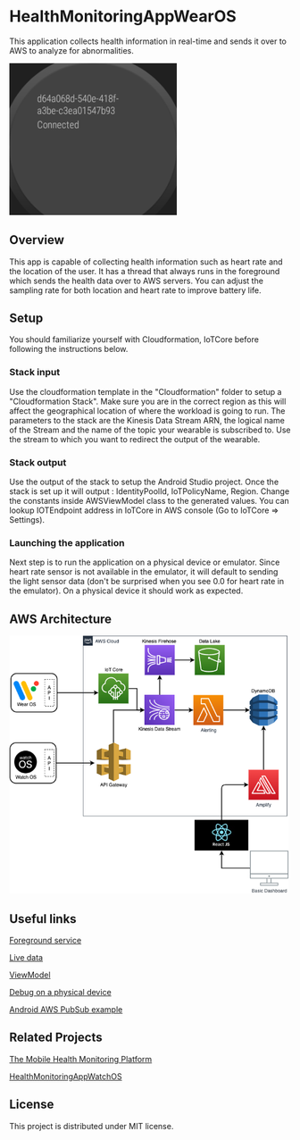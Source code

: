 # HealthMonitoringAppWearOS

This application collects health information in real-time and sends it over to AWS to analyze for abnormalities. 

<img src="https://github.com/UBC-CIC/HealthMonitoringAppWearOS/blob/main/docs/images/wearossc1.png"  width="300"/>

## Overview 
This app is capable of collecting health information such as heart rate and the location of the user. It has a thread that always runs in the foreground which sends the health data over to AWS servers. You can adjust the sampling rate for both location and heart rate to improve battery life. 

## Setup

You should familiarize yourself with Cloudformation, IoTCore before following the instructions below.

### Stack input
Use the cloudformation template in the "Cloudformation" folder to setup a "Cloudformation Stack". Make sure you are in the correct region as this will affect the geographical location of where the workload is going to run. The parameters to the stack are the Kinesis Data Stream ARN, the logical name of the Stream and the name of the topic your wearable is subscribed to. Use the stream to which you want to redirect the output of the wearable. 

### Stack output
Use the output of the stack to setup the Android Studio project. Once the stack is set up it will output : IdentityPoolId, IoTPolicyName, Region. Change the constants inside AWSViewModel class to the generated values. You can lookup IOTEndpoint address in IoTCore in AWS console (Go to IoTCore => Settings). 

### Launching the application
Next step is to run the application on a physical device or emulator. Since heart rate sensor is not available in the emulator, it will default to sending the light sensor data (don't be surprised when you see 0.0 for heart rate in the emulator). On a physical device it should work as expected. 

## AWS Architecture

<img src="https://github.com/UBC-CIC/HealthMonitoringAppWearOS/blob/main/docs/images/architecture.png"  width="500"/>

## Useful links

[Foreground service](https://developer.android.com/guide/components/foreground-services)

[Live data](https://developer.android.com/topic/libraries/architecture/livedata)

[ViewModel](https://developer.android.com/topic/libraries/architecture/viewmodel)

[Debug on a physical device](https://developer.android.com/training/wearables/apps/creating)

[Android AWS PubSub example](https://github.com/felipemeriga/aws-sdk-android-samples/tree/master/AndroidPubSub)


## Related Projects

[The Mobile Health Monitoring Platform](https://github.com/UBC-CIC/Mobile_Health_Monitoring_Platform)

[HealthMonitoringAppWatchOS](https://github.com/UBC-CIC/HealthMonitoringAppWatchOS)

## License
This project is distributed under MIT license. 
